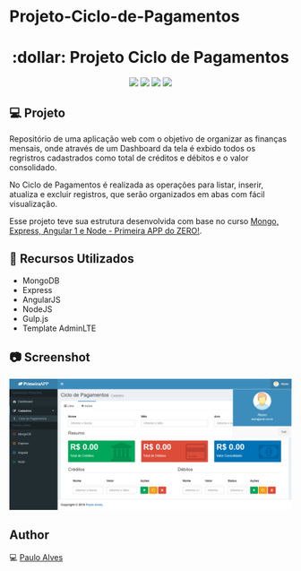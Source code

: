 # Projeto-Ciclo-de-Pagamentos

<h1 align="center">:dollar: Projeto Ciclo de Pagamentos</h1>

<p align="center">
  <a href="https://code.angularjs.org/1.7.9/docs/api"><img src="https://img.shields.io/badge/AngularJS-v1.7.9-red"></a>
  <a href="https://nodejs.org/en/blog/release/v10.18.0/"><img src="https://img.shields.io/badge/NodeJs-v10.18-green"></a>
  <a href="https://www.npmjs.com/package/express"><img src="https://img.shields.io/badge/Express-v4.17.1-blue"></a>
  <a href="https://docs.mongodb.com/manual/release-notes/3.4/"><img src="https://img.shields.io/badge/MongoDb-v3.4.10-success"></a>
</p>

## :computer: Projeto
Repositório de uma aplicação web com o objetivo de organizar as finanças mensais, onde através de um Dashboard da tela é exbido todos os regristros cadastrados como total de créditos e débitos e o valor consolidado. 

No Ciclo de Pagamentos é realizada as operações para listar, inserir, atualiza e excluir registros, que serão organizados em abas com fácil visualização. 

Esse projeto teve sua estrutura desenvolvida com base no curso 
[Mongo, Express, Angular 1 e Node - Primeira APP do ZERO!](https://www.udemy.com/course/mean-primeira-aplicacao-do-zero/).

## :wrench: Recursos Utilizados
- MongoDB
- Express
- AngularJS
- NodeJS
- Gulp.js
- Template AdminLTE

## :camera: Screenshot
![index](https://github.com/PauloAlves8039/Projeto-Ciclo-de-Pagamento/blob/master/angular1/assets/screenshot/screenshot.png)

## Author
:computer: [Paulo Alves](https://github.com/PauloAlves8039)



